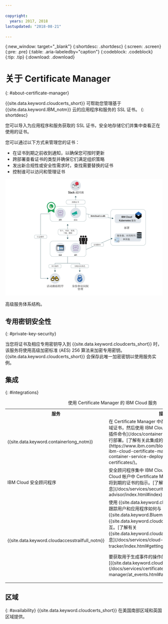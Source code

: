 ```yaml
---

copyright:
  years: 2017, 2018
lastupdated: "2018-08-21"

---
```


{:new_window: target="_blank"}
{:shortdesc: .shortdesc}
{:screen: .screen}
{:pre: .pre}
{:table: .aria-labeledby="caption"}
{:codeblock: .codeblock}
{:tip: .tip}
{:download: .download}


# 关于 Certificate Manager
{: #about-certificate-manager}

{{site.data.keyword.cloudcerts_short}} 可帮助您管理基于 {{site.data.keyword.IBM_notm}} 云的应用程序和服务的 SSL 证书。
{: shortdesc}

您可以导入为应用程序和服务获取的 SSL 证书，安全地存储它们并集中查看正在使用的证书。

您可以通过以下方式来管理您的证书：

* 在证书到期之前收到通知，以确保您可按时更新
* 跨部署查看证书的类型并确保它们满足组织策略
* 发出新合规性或安全性需求时，查找需要替换的证书
* 控制谁可以访问和管理证书

![高级服务体系结构图](images/high-level-architecture.png)
<caption>高级服务体系结构。</caption>

## 专用密钥安全性
{: #private-key-security}

当您将证书及相应专用密钥导入到 {{site.data.keyword.cloudcerts_short}} 时，该服务将使用高级加密标准 (AES) 256 算法来加密专用密钥。{{site.data.keyword.cloudcerts_short}} 会保存此唯一加密密钥以使用服务实例。

## 集成
{: #integrations}
<table>
<caption>使用 Certificate Manager 的 IBM Cloud 服务</caption>
  <tr>
    <th> 服务</th>
    <th> 描述</th>
  </tr>
  <tr>
    <td>{{site.data.keyword.containerlong_notm}}</td>
    <td>在 Certificate Manager 中存储 Kubernetes 集群定制域证书，然后使用 IBM Cloud CLI 的 [Kubernetes 服务插件命令](/docs/containers/cs_cli_reference.html)进行部署。[了解有关此集成的更多信息](https://www.ibm.com/blogs/bluemix/2018/01/use-ibm-cloud-certificate-manager-ibm-cloud-container-service-deploy-custom-domain-tls-certificates/)。</td>
  </tr>
  <tr>
    <td>IBM Cloud 安全顾问程序</td>
    <td>安全顾问程序集中 IBM Cloud 服务的洞察，包括 IBM Cloud 帐户中 Certificate Manager 实例内已到期和即将到期的证书的指示。[了解有关安全顾问程序的更多信息](/docs/services/security-advisor/index.html#index)</td>
  </tr><tr>
    <td>{{site.data.keyword.cloudaccesstrailfull_notm}}</td>
    <td>使用 {{site.data.keyword.cloudaccesstrailfull}} 服务可跟踪用户和应用程序如何与 {{site.data.keyword.Bluemix}} 中的 {{site.data.keyword.cloudcerts_long}} 服务进行交互。[了解有关 {{site.data.keyword.cloudaccesstrailshort}} 的更多信息](/docs/services/cloud-activity-tracker/index.html#getting-started-with-cla)。
    <p>要获取用于生成事件的操作的列表，请参阅 [{{site.data.keyword.cloudaccesstrailshort}} 事件](/docs/services/certificate-manager/at_events.html#at_events)。</p></td>
  </tr>
</table>

## 区域
{: #availability}
{{site.data.keyword.cloudcerts_short}} 在美国南部区域和英国区域提供。

